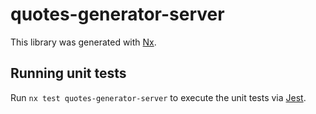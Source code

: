 # quotes-generator-server

This library was generated with [Nx](https://nx.dev).

## Running unit tests

Run `nx test quotes-generator-server` to execute the unit tests via [Jest](https://jestjs.io).
